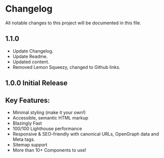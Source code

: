# Changelog

All notable changes to this project will be documented in this file.
## 1.1.0

- Update Changelog.
- Update Readme.
- Updated content.
- Removed Lemon Squeezy, changed to Github links.


## 1.0.0 Initial Release

## Key Features:

-   Minimal styling (make it your own!)
-   Accessible, semantic HTML markup
-   Blazingly Fast
-   100/100 Lighthouse performance
-   Responsive & SEO-friendly with canonical URLs, OpenGraph data and Meta tags.
-   Sitemap support
-   More than 10+ Components to use!
